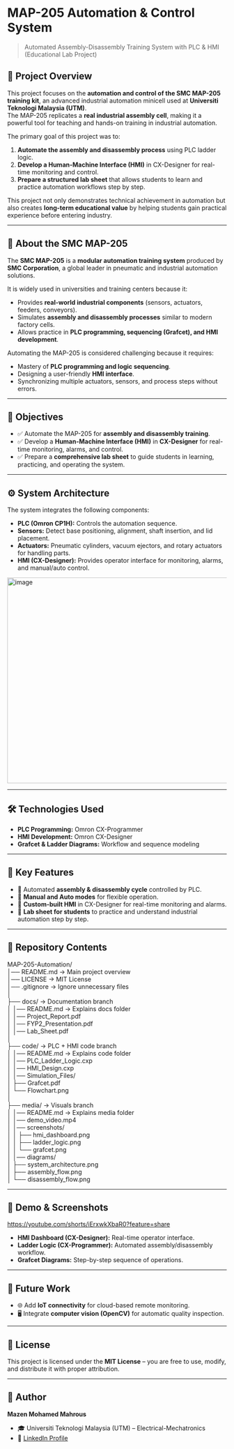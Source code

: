 # MAP-205 Automation & Control System  
> Automated Assembly-Disassembly Training System with PLC & HMI (Educational Lab Project)  

## 📖 Project Overview  
This project focuses on the **automation and control of the SMC MAP-205 training kit**, an advanced industrial automation minicell used at **Universiti Teknologi Malaysia (UTM)**.  
The MAP-205 replicates a **real industrial assembly cell**, making it a powerful tool for teaching and hands-on training in industrial automation.  

The primary goal of this project was to:  
1. **Automate the assembly and disassembly process** using PLC ladder logic.  
2. **Develop a Human-Machine Interface (HMI)** in CX-Designer for real-time monitoring and control.  
3. **Prepare a structured lab sheet** that allows students to learn and practice automation workflows step by step.  

This project not only demonstrates technical achievement in automation but also creates **long-term educational value** by helping students gain practical experience before entering industry.  

---

## 🔧 About the SMC MAP-205  
The **SMC MAP-205** is a **modular automation training system** produced by **SMC Corporation**, a global leader in pneumatic and industrial automation solutions.  

It is widely used in universities and training centers because it:  
- Provides **real-world industrial components** (sensors, actuators, feeders, conveyors).  
- Simulates **assembly and disassembly processes** similar to modern factory cells.  
- Allows practice in **PLC programming, sequencing (Grafcet), and HMI development**.  

Automating the MAP-205 is considered challenging because it requires:  
- Mastery of **PLC programming and logic sequencing**.  
- Designing a user-friendly **HMI interface**.  
- Synchronizing multiple actuators, sensors, and process steps without errors.  

---

## 🎯 Objectives  
- ✅ Automate the MAP-205 for **assembly and disassembly training**.  
- ✅ Develop a **Human-Machine Interface (HMI)** in **CX-Designer** for real-time monitoring, alarms, and control.  
- ✅ Prepare a **comprehensive lab sheet** to guide students in learning, practicing, and operating the system.  

---

## ⚙️ System Architecture  
The system integrates the following components:  

- **PLC (Omron CP1H):** Controls the automation sequence.  
- **Sensors:** Detect base positioning, alignment, shaft insertion, and lid placement.  
- **Actuators:** Pneumatic cylinders, vacuum ejectors, and rotary actuators for handling parts.  
- **HMI (CX-Designer):** Provides operator interface for monitoring, alarms, and manual/auto control.  

<img width="821" height="472" alt="image" src="https://github.com/user-attachments/assets/7e04907b-5e16-4cc0-a796-e206afa8567a" />


---

## 🛠️ Technologies Used  
- **PLC Programming:** Omron CX-Programmer  
- **HMI Development:** Omron CX-Designer  
- **Grafcet & Ladder Diagrams:** Workflow and sequence modeling  

---

## 🚀 Key Features  
- 🔹 Automated **assembly & disassembly cycle** controlled by PLC.  
- 🔹 **Manual and Auto modes** for flexible operation.  
- 🔹 **Custom-built HMI** in CX-Designer for real-time monitoring and alarms.  
- 🔹 **Lab sheet for students** to practice and understand industrial automation step by step.  

---

## 📂 Repository Contents  
MAP-205-Automation/  
│── README.md                → Main project overview  
│── LICENSE                  → MIT License  
│── .gitignore               → Ignore unnecessary files  
│  
├── docs/                    → Documentation branch  
│   │── README.md            → Explains docs folder  
│   │── Project_Report.pdf  
│   │── FYP2_Presentation.pdf  
│   │── Lab_Sheet.pdf  
│  
├── code/                    → PLC + HMI code branch  
│   │── README.md            → Explains code folder  
│   │── PLC_Ladder_Logic.cxp  
│   │── HMI_Design.cxp  
│   │── Simulation_Files/  
│       ├── Grafcet.pdf  
│       └── Flowchart.png  
│  
├── media/                   → Visuals branch  
│   │── README.md            → Explains media folder  
│   │── demo_video.mp4  
│   │── screenshots/  
│   │   ├── hmi_dashboard.png  
│   │   ├── ladder_logic.png  
│   │   └── grafcet.png  
│   │── diagrams/  
│       ├── system_architecture.png  
│       ├── assembly_flow.png  
│       └── disassembly_flow.png  


---

## 📸 Demo & Screenshots  
https://youtube.com/shorts/iErxwkXbaR0?feature=share
- **HMI Dashboard (CX-Designer):** Real-time operator interface.  
- **Ladder Logic (CX-Programmer):** Automated assembly/disassembly workflow.  
- **Grafcet Diagrams:** Step-by-step sequence of operations.  

---

## 📌 Future Work  
- 🌐 Add **IoT connectivity** for cloud-based remote monitoring.  
- 🖥️ Integrate **computer vision (OpenCV)** for automatic quality inspection.  

---

## 📜 License  
This project is licensed under the **MIT License** – you are free to use, modify, and distribute it with proper attribution.  

---

## 👤 Author  
**Mazen Mohamed Mahrous**  
- 🎓 Universiti Teknologi Malaysia (UTM) – Electrical-Mechatronics  
- 🔗 [LinkedIn Profile](https://www.linkedin.com/in/mazen-mahrous-115709277/)

